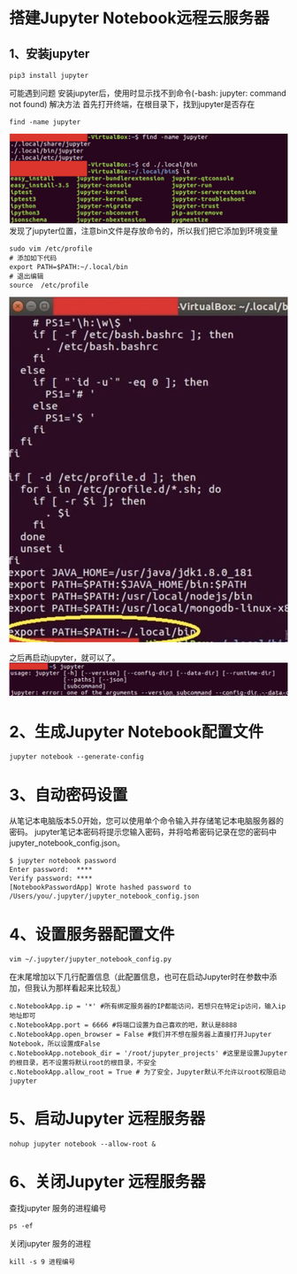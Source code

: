 # 搭建Jupyter Notebook远程云服务器

## 1、安装jupyter
```
pip3 install jupyter
```
可能遇到问题
安装jupyter后，使用时显示找不到命令(-bash: jupyter: command not found)
解决方法
首先打开终端，在根目录下，找到jupyter是否存在
```
find -name jupyter
```
![](https://github.com/Hourout/Jupyter-Extra-Features/blob/master/image/fwq1.png)
发现了jupyter位置，注意bin文件是存放命令的，所以我们把它添加到环境变量
```
sudo vim /etc/profile
# 添加如下代码
export PATH=$PATH:~/.local/bin
# 退出编辑
source  /etc/profile
```
![](https://github.com/Hourout/Jupyter-Extra-Features/blob/master/image/fwq2.png)

之后再启动jupyter，就可以了。
![](https://github.com/Hourout/Jupyter-Extra-Features/blob/master/image/fwq3.png)

# 2、生成Jupyter Notebook配置文件
```
jupyter notebook --generate-config
```

# 3、自动密码设置
从笔记本电脑版本5.0开始，您可以使用单个命令输入并存储笔记本电脑服务器的密码。
jupyter笔记本密码将提示您输入密码，并将哈希密码记录在您的密码中 jupyter_notebook_config.json。
```
$ jupyter notebook password
Enter password:  ****
Verify password: ****
[NotebookPasswordApp] Wrote hashed password to /Users/you/.jupyter/jupyter_notebook_config.json
```

# 4、设置服务器配置文件
```
vim ~/.jupyter/jupyter_notebook_config.py
```

在末尾增加以下几行配置信息（此配置信息，也可在启动Jupyter时在参数中添加，但我认为那样看起来比较乱）
```
c.NotebookApp.ip = '*' #所有绑定服务器的IP都能访问，若想只在特定ip访问，输入ip地址即可
c.NotebookApp.port = 6666 #将端口设置为自己喜欢的吧，默认是8888
c.NotebookApp.open_browser = False #我们并不想在服务器上直接打开Jupyter Notebook，所以设置成False
c.NotebookApp.notebook_dir = '/root/jupyter_projects' #这里是设置Jupyter的根目录，若不设置将默认root的根目录，不安全
c.NotebookApp.allow_root = True # 为了安全，Jupyter默认不允许以root权限启动jupyter 
```

# 5、启动Jupyter 远程服务器
```
nohup jupyter notebook --allow-root &
```

# 6、关闭Jupyter 远程服务器
查找jupyter 服务的进程编号

```
ps -ef
```
关闭jupyter 服务的进程
```
kill -s 9 进程编号
```
